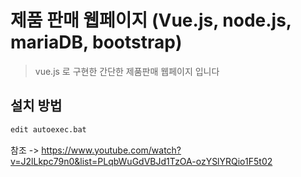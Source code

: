 # 제품 판매 웹페이지 (Vue.js, node.js, mariaDB, bootstrap)
> vue.js 로 구현한 간단한 제품판매 웹페이지 입니다


## 설치 방법

```sh
edit autoexec.bat
```

참조 -> https://www.youtube.com/watch?v=J2lLkpc79n0&list=PLqbWuGdVBJd1TzOA-ozYSlYRQio1F5t02
